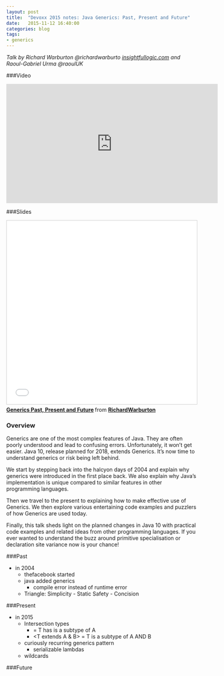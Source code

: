 ```yaml
---
layout: post
title:  "Devoxx 2015 notes: Java Generics: Past, Present and Future"
date:   2015-11-12 16:40:00
categories: blog
tags:
- generics
---
```


*Talk by Richard Warburton
    @richardwarburto
    [insightfullogic.com](http://insightfullogic.com) and Raoul-Gabriel Urma
    @raoulUK*

###Video
<iframe width="560" height="315" src="https://www.youtube.com/embed/LEAoMMEIUXk" frameborder="0" allowfullscreen></iframe>

###Slides
<iframe src="//de.slideshare.net/slideshow/embed_code/key/RcvhM1q2cMXZL" width="595" height="485" frameborder="0" marginwidth="0" marginheight="0" scrolling="no" style="border:1px solid #CCC; border-width:1px; margin-bottom:5px; max-width: 100%;" allowfullscreen> </iframe> <div style="margin-bottom:5px"> <strong> <a href="//de.slideshare.net/RichardWarburton/generics-past-present-and-future" title="Generics Past, Present and Future" target="_blank">Generics Past, Present and Future</a> </strong> from <strong><a href="//de.slideshare.net/RichardWarburton" target="_blank">RichardWarburton</a></strong> </div>

### Overview
Generics are one of the most complex features of Java. They are often poorly understood and lead to confusing errors. Unfortunately, it won’t get easier. Java 10, release planned for 2018, extends Generics. It’s now time to understand generics or risk being left behind.

We start by stepping back into the halcyon days of 2004 and explain why generics were introduced in the first place back. We also explain why Java’s implementation is unique compared to similar features in other programming languages.

Then we travel to the present to explaining how to make effective use of Generics. We then explore various entertaining code examples and puzzlers of how Generics are used today.

Finally, this talk sheds light on the planned changes in Java 10 with practical code examples and related ideas from other programming languages. If you ever wanted to understand the buzz around primitive specialisation or declaration site variance now is your chance!

###Past
- in 2004
    - thefacebook started
    - java added generics
        - compile error instead of runtime error
    - Triangle: Simplicity - Static Safety - Concision

###Present
- in 2015
    - Intersection types
        - <T extends A> = T has is a subtype of A
        - <T extends A & B> = T is a subtype of A AND B
    - curiously recurring generics pattern
        - serializable lambdas
    - wildcards

###Future

